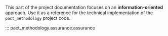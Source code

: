 This part of the project documentation focuses on
an **information-oriented** approach. Use it as a
reference for the technical implementation of the
`pact_methodology` project code.

::: pact_methodology.assurance.assurance
